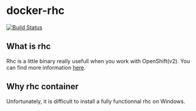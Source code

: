 # docker-rhc
[![Build Status](https://travis-ci.org/prince0203/docker-rhc.svg?branch=master)](https://travis-ci.org/prince0203/docker-rhc)

## What is rhc

Rhc is a little binary really usefull when you work with OpenShift(v2). You can find more information [here](https://developers.openshift.com/managing-your-applications/client-tools.html).

## Why rhc container

Unfortunately, it is difficult to install a fully functionnal rhc on Windows.
